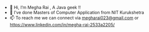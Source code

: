 - 👋 Hi, I’m Megha Rai , A Java geek !!
- 🌱 I’ve done Masters of Computer Application from NIT Kurukshetra
- 📫 To reach me we can connect via megharai023@gmail.com or https://www.linkedin.com/in/megha-rai-2533a2205/ 

